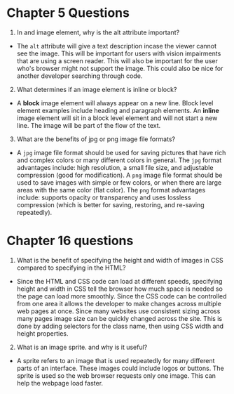 # Chapter 5 Questions #

1. In and image element, why is the alt attribute important?

- The `alt` attribute will give a text description incase the viewer cannot see the image. This will be important for users with vision impairments that are using a screen reader. This will also be important for the user who's browser might not support the image. This could also be nice for another developer searching through code.

2. What determines if an image element is inline or block?

- A **block** image element will always appear on a new line. Block level element examples include heading and paragraph elements. An **inline** image element will sit in a block level element and will not start a new line. The image will be part of the flow of the text.

3. What are the benefits of jpg or png image file formats?

- A `jpg` image file format should be used for saving pictures that have rich and complex colors or many different colors in general. The `jpg` format advantages include: high resolution, a small file size, and adjustable compression (good for modification). A `png` image file format should be used to save images with simple or few colors, or when there are large areas with the same color (flat color). The `png` format advantages include: supports opacity or transparency and uses lossless compression (which is better for saving, restoring, and re-saving repeatedly).

# Chapter 16 questions #

1. What is the benefit of specifying the height and width of images in CSS compared to specifying in the HTML?

- Since the HTML and CSS code can load at different speeds, specifying height and width in CSS tell the browser how much space is needed so the page can load more smoothly. Since the CSS code can be controlled from one area it allows the developer to make changes across multiple web pages at once. Since many websites use consistent sizing across many pages image size can be quickly changed across the site. This is done by adding selectors for the class name, then using CSS width and height properties.

2. What is an image sprite. and why is it useful?

- A sprite refers to an image that is used repeatedly for many different parts of an interface. These images could include logos or buttons. The sprite is used so the web browser requests only one image. This can help the webpage load faster.
